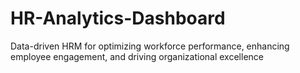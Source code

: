 # HR-Analytics-Dashboard
Data-driven HRM for optimizing workforce performance, enhancing employee engagement, and driving organizational excellence
